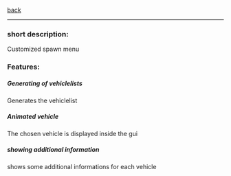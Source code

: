 [back](../components.md)
<hr>

### short description:
Customized spawn menu

### Features:
##### Generating of vehiclelists
Generates the vehiclelist
##### Animated vehicle
The chosen vehicle is displayed inside the gui
##### showing additional information
shows some additional informations for each vehicle
